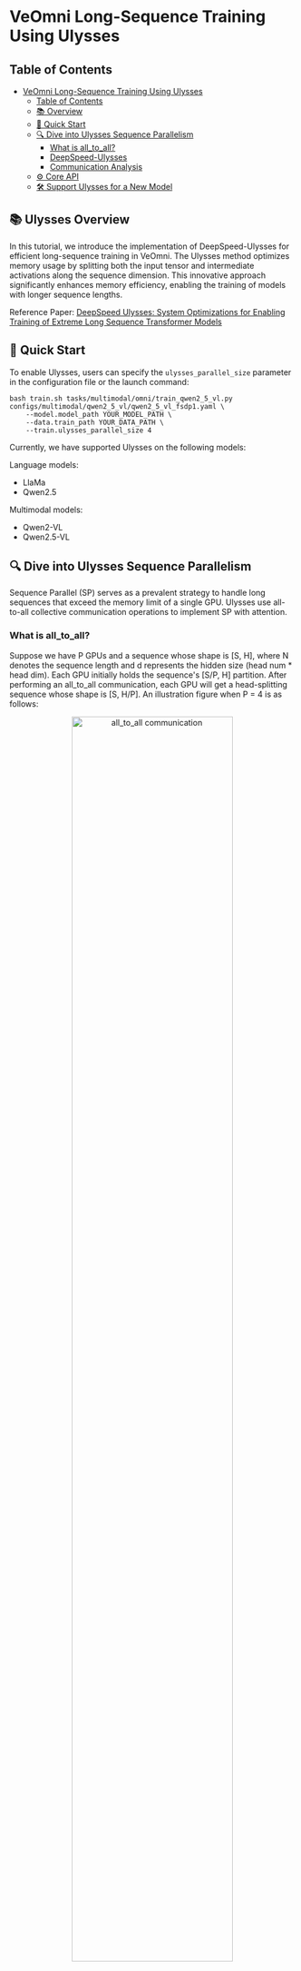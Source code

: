 # VeOmni Long-Sequence Training Using Ulysses

## Table of Contents

- [VeOmni Long-Sequence Training Using Ulysses](#veomni-long-sequence-training-using-ulysses)
  - [Table of Contents](#table-of-contents)
  - [📚 Overview](#-overview)
  - [🚀 Quick Start](#-quick-start)
  - [🔍 Dive into Ulysses Sequence Parallelism](#-dive-into-ulysses-sequence-parallelism)
    - [What is all\_to\_all?](#what-is-all_to_all)
    - [DeepSpeed-Ulysses](#deepspeed-ulysses)
    - [Communication Analysis](#communication-analysis)
  - [⚙️ Core API](#️-core-api)
  - [🛠️ Support Ulysses for a New Model](#️-support-ulysses-for-a-new-model)

## 📚 Ulysses Overview
In this tutorial, we introduce the implementation of DeepSpeed-Ulysses for efficient long-sequence training in VeOmni. The Ulysses method optimizes memory usage by splitting both the input tensor and intermediate activations along the sequence dimension. This innovative approach significantly enhances memory efficiency, enabling the training of models with longer sequence lengths.

Reference Paper: [DeepSpeed Ulysses: System Optimizations for Enabling Training of Extreme Long Sequence Transformer Models](https://arxiv.org/abs/2309.14509)

## 🚀 Quick Start
To enable Ulysses, users can specify the `ulysses_parallel_size` parameter in the configuration file or the launch command:

```shell
bash train.sh tasks/multimodal/omni/train_qwen2_5_vl.py configs/multimodal/qwen2_5_vl/qwen2_5_vl_fsdp1.yaml \
    --model.model_path YOUR_MODEL_PATH \
    --data.train_path YOUR_DATA_PATH \
    --train.ulysses_parallel_size 4
```

Currently, we have supported Ulysses on the following models:

Language models:
- LlaMa
- Qwen2.5

Multimodal models:
- Qwen2-VL
- Qwen2.5-VL

## 🔍 Dive into Ulysses Sequence Parallelism
Sequence Parallel (SP) serves as a prevalent strategy to handle long sequences that exceed the memory limit of a single GPU. Ulysses use all-to-all collective communication operations to implement SP with attention.

### What is all_to_all?

Suppose we have P GPUs and a sequence whose shape is [S, H], where N denotes the sequence length and d represents the hidden size (head num \* head dim). Each GPU initially holds the sequence's [S/P, H] partition. After performing an all_to_all communication, each GPU will get a head-splitting sequence whose shape is [S, H/P]. An illustration figure when P = 4 is as follows:

<div style="text-align: center;">
    <img src="../../assets/all_2_all.jpg" alt="all_to_all communication" width="75%"/>
</div>

### DeepSpeed-Ulysses
We use the all_to_all based sequence parallelism which is proposed by DeepSpeed, named DeepSpeed-Ulysses.

<div style="text-align: center;">
    <img src="../../assets/ulysses.png" alt="DeepSpeed-Ulysses" width="75%"/>
</div>

(Image source: [DeepSpeed Ulysses: System Optimizations for Enabling Training of Extreme Long Sequence Transformer Models](https://arxiv.org/abs/2309.14509))

The figure above shows the overall architecture of DeepSpeed-Ulysses. It only introduces two extra all_to_all communications in the attention module while it does not modify other parts such as normalization and MLP. The input sequence is first evenly divided across the GPUs. The first all_to_all communication gathers the query, key, and value ([S/P, H]) along the sequence dimension and scatters the sequence in the head dimension ([S, H/P]). After the attention part, another all_to_all is performed to transfer the attention output ([S, H/P]) from head-sliced back to sequence-sliced ([S/P, H]). DeepSpeed-Ulysses is attention agnostic since it gathers the whole sequence dimension during attention computation. Thus, it can be easily used with FlashAttention. However, it is constrained by the number of attention heads since the sp size should be divided evenly by head_num. Note that DeepSpeed-Ulysses does not impact the memory consumed by the model states. To support large sequence-length training with a large language model, DeepSpeed-Ulysses can be integrated with ZeRO and FSDP.

### Communication Analysis
The communication volume transmitted per link for an all-to-all for aggregate message of size M over P GPUs can be estimated as $M(P-1)/P^2$. For a transformer model with hidden size H, the sequence length of S, and parallelism degree of P, and let $\mu = (P-1)/P$. DeepSpeed-Ulysses performs all-to-all for the QKV projections with an aggregate message size of $3SH$ before the attention computation, which introduces $3SH\mu/P$ communication volume; and another all-to-all for output context projection with a size Nh for each transformer layer, which introduces $SH\mu/P$ communication volume. Therefore, DeepSpeed sequence parallelism incurs an aggregate communication volume per link of $4SH\mu/P = 4M(P-1)/P^2$.

## ⚙️ Core API

1. gather_seq_scatter_heads

A method to do all-to-all before attention, make sure the sequence is full for attention score computation.

```Python
def gather_seq_scatter_heads(
    x: torch.Tensor,
    seq_dim: int,
    head_dim: int,
    unpadded_dim_size: int = 0,
    async_op: bool = False,
) -> Tensor
```

Args:
- x: tensor to be synced
- seq_dim: sequence dim that will be gathered
- head_dim: head dim that will be scattered. "head" is a concept from Multi-head Attention or Group Query Attention
- unpadded_dim_size: the full sequence size before padding and sharding
- async_op: if True, will return a torch._C._distributed_c10d.Work object, users can use this arg to do comm-compute overlap

2. gather_heads_scatter_seq

A method to do all-to-all after attention, transforming the activation from head-split to sequence-split.

```Python
def gather_heads_scatter_seq(
    x: torch.Tensor,
    head_dim: int,
    seq_dim: int
) -> Tensor
```

Args:
- x: Tensor to be synced
- head_dim: head dim that will be gathered
- seq_dim: sequence dim that will be scattered


3. reduce_sequence_parallel_loss

A method to reduce loss within the sequence parallel group, re-scale the loss according to the number of valid tokens.

```Python
def reduce_sequence_parallel_loss(
    loss: torch.Tensor,
    num_valid_tokens: torch.Tensor
) -> torch.Tensor
```

Args:
- loss: loss tensor to be reduced
- num_valid_tokens: the number of valid tokens in current rank

## 🛠️ Support Ulysses for a New Model

Typically, enabling Ulysses for a new model involves three key steps:

1. Create a sequence parallel group based on the specified Ulysses parallel size.
2. Shard input sequences across the sequence parallel groups.
3. Modify the model’s attention and loss computation to support Ulysses.

In VeOmni, the first two steps are automated. Users only need to specify the ulysses_parallel_size parameter, and VeOmni will handle the creation of sequence parallel groups and the sharding of input data. This allows users to focus solely on step 3—modifying the model’s architecture to implement Ulysses sequence parallelism.

To make this process easier, we provide an abstract pseudo-code example as a reference for implementing Ulysses in a new model:

```Python
from veomni.distributed.sequence_parallel import (
    gather_seq_scatter_heads_qkv,
    gather_heads_scatter_seq,
    reduce_sequence_parallel_loss,
)
# Step1: Create a sequence parallel group
# VeOmni will construct a sequence parllel group based on the parallel size

# Step2: Shard input sequences
# Suppose we get an input x of shape [batch_size, seq_len, dim]
# we first shard x among sequence parallel groups
# now x is of shape [batch_size, seq_len/n, dim] on each sp rank

# Step3 (part1): modify attention computation
x = self.qkv(x) # [batch_size, seq_pad/n, dim]
x = gather_seq_scatter_heads(x, seq_dim=1, head_dim=2) # [batch_size, seq_len, dim/n]
...
output = F.scaled_dot_product_attention(q, k, v, ...).reshape(...)
...
output = gather_heads_scatter_seq(output, head_dim=2, seq_dim=1) # [batch_size, seq_pad/n, dim]

# Step3 (part2): reduce loss after model forward
loss = loss_fct(logits, labels)
loss = reduce_sequence_parallel_loss(loss, num_valid_tokens)
return loss
```
